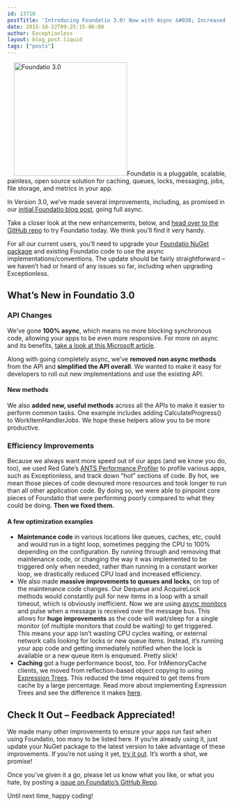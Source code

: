 ```yaml
---
id: 13710
postTitle: 'Introducing Foundatio 3.0! Now with Async &#038; Increased Efficiency'
date: 2015-10-22T09:25:15-06:00
author: Exceptionless
layout: blog_post.liquid
tags: ["posts"]
---
```

<img loading="lazy" class="alignright size-full wp-image-13931" style="margin-left: 15px;" src="/assets/foundatio-blog-header-image-small.png" alt="Foundatio 3.0" width="260" height="260" data-id="13931" />Foundatio is a pluggable, scalable, painless, open source solution for caching, queues, locks, messaging, jobs, file storage, and metrics in your app.

In Version 3.0, we&#8217;ve made several improvements, including, as promised in our <a href="/foundatio-pluggable-blocks-building-distributed-apps/" target="_blank">initial Foundatio blog post</a>, going full async.

Take a closer look at the new enhancements, below, and <a href="https://github.com/exceptionless/Foundatio" target="_blank">head over to the GitHub repo</a> to try Foundatio today. We think you&#8217;ll find it very handy.

For all our current users, you&#8217;ll need to upgrade your <a href="https://www.nuget.org/packages?q=Foundatio" target="_blank">Foundatio NuGet package</a> and existing Foundatio code to use the async implementations/conventions. The update should be fairly straightforward &#8211; we haven&#8217;t had or heard of any issues so far, including when upgrading Exceptionless.<!--more-->

## What&#8217;s New in Foundatio 3.0

### API Changes

We&#8217;ve gone **100% async**, which means no more blocking synchronous code, allowing your apps to be even more responsive. For more on async and its benefits, <a href="https://msdn.microsoft.com/en-us/library/vstudio/hh191443(v=vs.140).aspx" target="_blank">take a look at this Microsoft article</a>.

Along with going completely async, we&#8217;ve **removed non async methods** from the API and **simplified the API overall**. We wanted to make it easy for developers to roll out new implementations and use the existing API.

#### New methods

We also **added new, useful methods** across all the APIs to make it easier to perform common tasks. One example includes adding CalculateProgress() to WorkItemHandlerJobs. We hope these helpers allow you to be more productive.

### Efficiency Improvements

Because we always want more speed out of our apps (and we know you do, too), we used Red Gate&#8217;s <a href="http://www.red-gate.com/products/dotnet-development/ants-performance-profiler/" target="_blank">ANTS Performance Profiler</a> to profile various apps, such as Exceptionless, and track down &#8220;hot&#8221; sections of code. By hot, we mean those pieces of code devoured more resources and took longer to run than all other application code. By doing so, we were able to pinpoint core pieces of Foundatio that were performing poorly compared to what they could be doing. **Then we fixed them.**

#### A few optimization examples

  * **Maintenance code** in various locations like queues, caches, etc, could and would run in a tight loop, sometimes pegging the CPU to 100% depending on the configuration. By running through and removing that maintenance code, or changing the way it was implemented to be triggered only when needed, rather than running in a constant worker loop, we drastically reduced CPU load and increased efficiency.
  * We also made **massive improvements to queues and locks**, on top of the maintenance code changes. Our Dequeue and AcquireLock methods would constantly pull for new items in a loop with a small timeout, which is obviously inefficient. Now we are using <a href="https://github.com/StephenCleary/AsyncEx/wiki/AsyncMonitor" target="_blank">async monitors</a> and pulse when a message is received over the message bus. This allows for **huge improvements** as the code will wait/sleep for a single monitor (of multiple monitors that could be waiting) to get triggered. This means your app isn’t wasting CPU cycles waiting, or external network calls looking for locks or new queue items. Instead, it’s running your app code and getting immediately notified when the lock is available or a new queue item is enqueued. Pretty slick!
  * **Caching** got a huge performance boost, too. For InMemoryCache clients, we moved from reflection-based object copying to using <a href="https://msdn.microsoft.com/en-us/library/bb397951.aspx" target="_blank">Expression Trees</a>. This reduced the time required to get items from cache by a large percentage. Read more about implementing Expression Trees and see the difference it makes <a href="http://blog.nuclex-games.com/mono-dotnet/fast-deep-cloning/" target="_blank">here</a>.

## Check It Out &#8211; Feedback Appreciated!

We made many other improvements to ensure your apps run fast when using Foundatio, too many to be listed here. If you&#8217;re already using it, just update your NuGet package to the latest version to take advantage of these improvements. If you&#8217;re not using it yet, <a href="https://github.com/exceptionless/Foundatio" target="_blank">try it out</a>. It&#8217;s worth a shot, we promise!

Once you&#8217;ve given it a go, please let us know what you like, or what you hate, by posting a <a href="https://github.com/exceptionless/Foundatio/issues" target="_blank">issue on Foundatio&#8217;s GitHub Repo</a>.

Until next time, happy coding!
